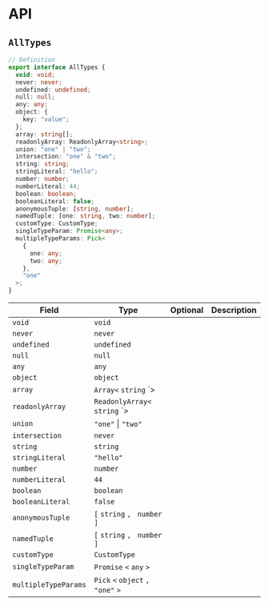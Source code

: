 # API

## `AllTypes`

```ts
// Definition
export interface AllTypes {
  void: void;
  never: never;
  undefined: undefined;
  null: null;
  any: any;
  object: {
    key: "value";
  };
  array: string[];
  readonlyArray: ReadonlyArray<string>;
  union: "one" | "two";
  intersection: "one" & "two";
  string: string;
  stringLiteral: "hello";
  number: number;
  numberLiteral: 44;
  boolean: boolean;
  booleanLiteral: false;
  anonymousTuple: [string, number];
  namedTuple: [one: string, two: number];
  customType: CustomType;
  singleTypeParam: Promise<any>;
  multipleTypeParams: Pick<
    {
      one: any;
      two: any;
    },
    "one"
  >;
}
```

| Field                | Type                                 | Optional | Description |
| -------------------- | ------------------------------------ | :------: | ----------- |
| `void`               | `void`                               |          |
| `never`              | `never`                              |          |
| `undefined`          | `undefined`                          |          |
| `null`               | `null`                               |          |
| `any`                | `any`                                |          |
| `object`             | `object`                             |          |
| `array`              | `Array<` `string` `>                 |          |
| `readonlyArray`      | `ReadonlyArray<` `string` `>         |          |
| `union`              | `"one"` &#124; `"two"`               |          |
| `intersection`       | `never`                              |          |
| `string`             | `string`                             |          |
| `stringLiteral`      | `"hello"`                            |          |
| `number`             | `number`                             |          |
| `numberLiteral`      | `44`                                 |          |
| `boolean`            | `boolean`                            |          |
| `booleanLiteral`     | `false`                              |          |
| `anonymousTuple`     | `[` `string` `, ` `number` `]`       |          |
| `namedTuple`         | `[` `string` `, ` `number` `]`       |          |
| `customType`         | `CustomType`                         |          |
| `singleTypeParam`    | `Promise` `<` `any` `>`              |          |
| `multipleTypeParams` | `Pick` `<` `object` `, ` `"one"` `>` |          |
